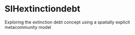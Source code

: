 # SIHextinctiondebt
Exploring the extinction debt concept using a spatially explicit metacommunity model
